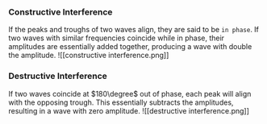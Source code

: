 ### Constructive Interference
If the peaks and troughs of two waves align, they are said to be `in phase`. 
If two waves with similar frequencies coincide while in phase, their amplitudes are essentially added together, producing a wave with double the amplitude.
![[constructive interference.png]]
### Destructive Interference
If two waves coincide at $180\degree$ out of phase, each peak will align with the opposing trough. This essentially subtracts the amplitudes, resulting in a wave with zero amplitude.
![[destructive interference.png]]